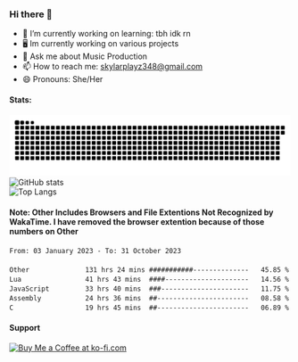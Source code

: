 ### Hi there 👋

- 🔭 I’m currently working on learning: tbh idk rn
- 🖥 Im currently working on various projects
- 💬 Ask me about Music Production
- 📫 How to reach me: skylarplayz348@gmail.com
- 😄 Pronouns: She/Her

#### Stats:
![Snake](https://raw.githubusercontent.com/Skylarplayz348/Skylarplayz348/snake/github-contribution-grid-snake-dark.svg)
<br>
![GitHub stats](https://github-readme-stats-eight-theta.vercel.app/api?username=SkylarPlayz348&show_icons=true&theme=omni&include_all_commits=true&count_private=true)
<br>
![Top Langs](https://github-readme-stats.vercel.app/api/top-langs/?username=skylarplayz348&layout=compact&theme=omni)

#### Note: Other Includes Browsers and File Extentions Not Recognized by WakaTime. I have removed the browser extention because of those numbers on Other
<!--START_SECTION:waka-->

```txt
From: 03 January 2023 - To: 31 October 2023

Other              131 hrs 24 mins ###########--------------   45.85 %
Lua                41 hrs 43 mins  ####---------------------   14.56 %
JavaScript         33 hrs 40 mins  ###----------------------   11.75 %
Assembly           24 hrs 36 mins  ##-----------------------   08.58 %
C                  19 hrs 45 mins  ##-----------------------   06.89 %
```

<!--END_SECTION:waka-->
#### Support
<a href='https://ko-fi.com/R6R5BI0SC' target='_blank'><img height='36' style='border:0px;height:36px;' src='https://storage.ko-fi.com/cdn/kofi2.png?v=3' border='0' alt='Buy Me a Coffee at ko-fi.com' /></a>
